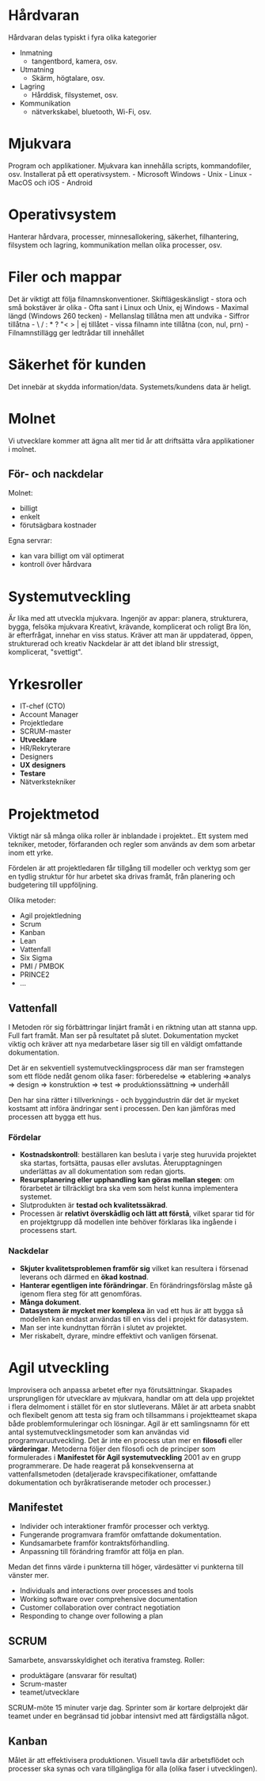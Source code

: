
# Hårdvaran
Hårdvaran delas typiskt i fyra olika kategorier
- Inmatning
	- tangentbord, kamera, osv.
- Utmatning
	- Skärm, högtalare, osv.
- Lagring
	- Hårddisk, filsystemet, osv.
- Kommunikation
	- nätverkskabel, bluetooth, Wi-Fi, osv.

# Mjukvara
Program och applikationer.
Mjukvara kan innehålla scripts, kommandofiler, osv. 
Installerat på ett operativsystem.
	- Microsoft Windows
	- Unix
		- Linux
		- MacOS och iOS
		- Android

# Operativsystem
Hanterar hårdvara, processer, minnesallokering, säkerhet, filhantering, filsystem och lagring, kommunikation mellan olika processer, osv.

# Filer och mappar
Det är viktigt att följa filnamnskonventioner.
Skiftlägeskänsligt - stora och små bokstäver är olika
	- Ofta sant i Linux och Unix, ej Windows
	- Maximal längd (Windows 260 tecken)
	- Mellanslag tillåtna men att undvika
	- Siffror tillåtna
	- \ / : * ? "< > | ej tillåtet
	- vissa filnamn inte tillåtna (con, nul, prn)
	- Filnamnstillägg ger ledtrådar till innehållet

# Säkerhet för kunden
Det innebär at skydda information/data.
Systemets/kundens data är heligt.

# Molnet
Vi utvecklare kommer att ägna allt mer tid år att driftsätta våra applikationer i molnet.

## För- och nackdelar
Molnet:
- billigt
- enkelt
- förutsägbara kostnader

Egna servrar:
- kan vara billigt om väl optimerat
- kontroll över hårdvara

# Systemutveckling
Är lika med att utveckla mjukvara. Ingenjör av appar:
	planera, strukturera, bygga, felsöka mjukvara
Kreativt, krävande, komplicerat och roligt
Bra lön, är efterfrågat, innehar en viss status.
Kräver att man är uppdaterad, öppen, strukturerad och kreativ
Nackdelar är att det ibland blir stressigt, komplicerat, "svettigt".

# Yrkesroller
- IT-chef (CTO)
- Account Manager
- Projektledare
- SCRUM-master
- __Utvecklare__
- HR/Rekryterare
- Designers
- __UX designers__
- __Testare__
- Nätverkstekniker

# Projektmetod
Viktigt när så många olika roller är inblandade i projektet.. Ett system med tekniker, metoder, förfaranden och regler som används av dem som arbetar inom ett yrke.

Fördelen är att projektledaren får tillgång till modeller och verktyg som ger en tydlig struktur för hur arbetet ska drivas framåt, från planering och budgetering till uppföljning.

Olika metoder:
- Agil projektledning
- Scrum
- Kanban
- Lean
- Vattenfall
- Six Sigma
- PMI / PMBOK
- PRINCE2
- ...

## Vattenfall
I Metoden rör sig förbättringar linjärt framåt  i en riktning utan att stanna upp. Full fart framåt. Man ser på resultatet på slutet.
Dokumentation mycket viktig och kräver att nya medarbetare läser sig till en väldigt omfattande dokumentation.

Det är en sekventiell systemutvecklingsprocess där man ser framstegen som ett flöde nedåt genom olika faser:
förberedelse => etablering =>analys => design => konstruktion => test => produktionssättning => underhåll

Den har sina rätter i tillverknings - och byggindustrin där det är mycket kostsamt att införa ändringar sent i processen. Den kan jämföras med processen att bygga ett hus. 

### Fördelar
- __Kostnadskontroll__: beställaren kan besluta i varje steg huruvida projektet ska startas, fortsätta, pausas eller avslutas. Återupptagningen underlättas av all dokumentation som redan gjorts.
- __Resursplanering eller upphandling kan göras mellan stegen__: om förarbetet är tillräckligt bra ska vem som helst kunna implementera systemet.
- Slutprodukten är __testad och kvalitetssäkrad__.
- Processen är __relativt överskådlig och lätt att förstå__, vilket sparar tid för en projektgrupp  då modellen inte behöver förklaras lika ingående i processens start.

### Nackdelar
- __Skjuter kvalitetsproblemen framför sig__ vilket kan resultera i försenad leverans och därmed en __ökad kostnad__.
- __Hanterar egentligen inte förändringar__. En förändringsförslag måste gå igenom flera steg för att genomföras.
- __Många dokument__.
- __Datasystem är mycket mer komplexa__ än vad ett hus är att bygga så modellen kan endast användas till en viss del i projekt för datasystem.
- Man ser inte kundnyttan förrän i slutet av projektet.
- Mer riskabelt, dyrare, mindre effektivt och vanligen försenat.
# Agil utveckling
Improvisera och anpassa arbetet efter nya förutsättningar. Skapades ursprungligen för utvecklare av mjukvara, handlar om att dela upp projektet i flera delmoment i stället för en stor slutleverans. Målet är att arbeta snabbt och flexibelt genom att testa sig fram och tillsammans i projektteamet skapa både problemformuleringar och lösningar.
Agil är ett samlingsnamn för ett antal systemutvecklingsmetoder som kan användas vid programvaruutveckling.
Det är inte en process utan mer en __filosofi__ eller __värderingar__.
Metoderna följer den filosofi och de principer som formulerades i __Manifestet för Agil systemutveckling__ 2001 av en grupp programmerare.
De hade reagerat på konsekvenserna at vattenfallsmetoden (detaljerade kravspecifikationer, omfattande dokumentation och byråkratiserande metoder och processer.)

## Manifestet
- Individer och interaktioner framför processer och verktyg.
- Fungerande programvara framför omfattande dokumentation.
- Kundsamarbete framför kontraktsförhandling.
- Anpassning till förändring framför att följa en plan.

Medan det finns värde i punkterna till höger, värdesätter vi punkterna till vänster mer. 

- Individuals and interactions over processes and tools
- Working software over comprehensive documentation
- Customer collaboration over contract negotiation
- Responding to change over following a plan
## SCRUM
Samarbete, ansvarsskyldighet och iterativa framsteg.
Roller:
- produktägare (ansvarar för resultat)
- Scrum-master
- teamet/utvecklare

SCRUM-möte 15 minuter varje dag. Sprinter som är kortare delprojekt där teamet under en begränsad tid jobbar intensivt med att färdigställa något.

## Kanban
Målet är att effektivisera produktionen.
Visuell tavla där arbetsflödet och processer ska synas och vara tillgängliga för alla (olika faser i utvecklingen).
